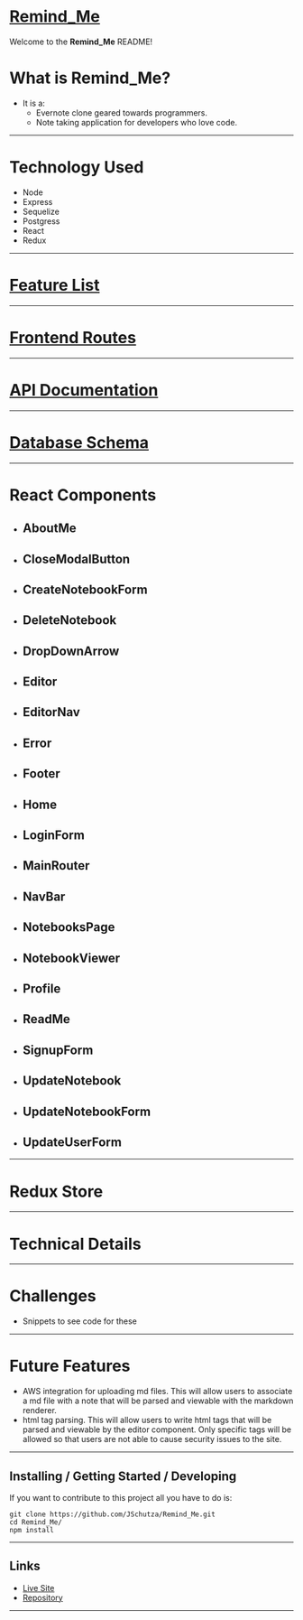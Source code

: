 
# [Remind_Me](https://github.com/JSchutza/Remind_Me/)
Welcome to the **Remind_Me** README!

# What is Remind_Me?
  - It is a:
    * Evernote clone geared towards programmers.
    * Note taking application for developers who love code.
-----------
# Technology Used
  * Node
  * Express
  * Sequelize
  * Postgress
  * React
  * Redux


-----------
# [Feature List](https://github.com/JSchutza/Remind_Me/wiki/MVP-Feature-List)
-----------
# [Frontend Routes](https://github.com/JSchutza/Remind_Me/wiki/Frontend-Routes)
-----------
# [API Documentation](https://github.com/JSchutza/Remind_Me/wiki/API-Documentation)
-----------
# [Database Schema](https://github.com/JSchutza/Remind_Me/wiki/Database-Schema)
-----------
# React Components
- ## AboutMe
- ## CloseModalButton
- ## CreateNotebookForm
- ## DeleteNotebook
- ## DropDownArrow
- ## Editor
- ## EditorNav
- ## Error
- ## Footer
- ## Home
- ## LoginForm
- ## MainRouter
- ## NavBar
- ## NotebooksPage
- ## NotebookViewer
- ## Profile
- ## ReadMe
- ## SignupForm
- ## UpdateNotebook
- ## UpdateNotebookForm
- ## UpdateUserForm
-----------
# Redux Store

-----------
# Technical Details

-----------
# Challenges
- Snippets to see code for these

-----------
# Future Features
- AWS integration for uploading md files. This will allow users to associate a md file with a note that will be parsed and viewable with the markdown renderer. 
- html tag parsing. This will allow users to write html tags that will be parsed and viewable by the editor component. Only specific tags will be allowed so that users are not able to cause security issues to the site. 
-----------
## Installing / Getting Started / Developing
If you want to contribute to this project all you have to do is:

```shell
git clone https://github.com/JSchutza/Remind_Me.git
cd Remind_Me/
npm install
```

-----------
## Links
- [Live Site](https://remind----me.herokuapp.com/)
- [Repository](https://github.com/JSchutza/Remind_Me)
-----------
